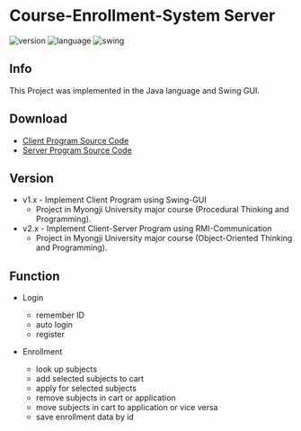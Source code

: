 Course-Enrollment-System Server
===

![version](https://img.shields.io/badge/Version-2.2.0-green.svg)
![language](https://img.shields.io/badge/Language-Java-Orange.svg)
![swing](https://img.shields.io/badge/GUI-Swing-Blue.svg)

Info
---
This Project was implemented in the Java language and Swing GUI.

Download
---
- [Client Program Source Code](https://github.com/Jeonghun-Ban/Course-Enrollment-System/releases/tag/v2.3)
- [Server Program Source Code](https://github.com/Jeonghun-Ban/Course-Enrollment-System-Server/releases/tag/v2.3)


Version
---
- v1.x - Implement Client Program using Swing-GUI
  - Project in Myongji University major course (Procedural Thinking and Programming).
- v2.x - Implement Client-Server Program using RMI-Communication
  - Project in Myongji University major course (Object-Oriented Thinking and Programming).

Function
---
- Login
  - remember ID
  - auto login
  - register

- Enrollment
  - look up subjects
  - add selected subjects to cart
  - apply for selected subjects
  - remove subjects in cart or application
  - move subjects in cart to application or vice versa
  - save enrollment data by id
